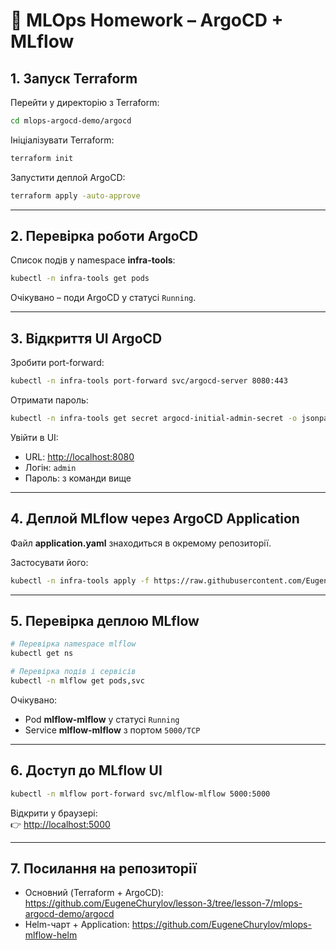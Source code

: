 # 🚀 MLOps Homework – ArgoCD + MLflow

## 1. Запуск Terraform

Перейти у директорію з Terraform:

```bash
cd mlops-argocd-demo/argocd
```

Ініціалізувати Terraform:

```bash
terraform init
```

Запустити деплой ArgoCD:

```bash
terraform apply -auto-approve
```

---

## 2. Перевірка роботи ArgoCD

Список подів у namespace **infra-tools**:

```bash
kubectl -n infra-tools get pods
```

Очікувано – поди ArgoCD у статусі `Running`.

---

## 3. Відкриття UI ArgoCD

Зробити port-forward:

```bash
kubectl -n infra-tools port-forward svc/argocd-server 8080:443
```

Отримати пароль:

```bash
kubectl -n infra-tools get secret argocd-initial-admin-secret -o jsonpath='{.data.password}' | base64 --decode; echo
```

Увійти в UI:

- URL: [http://localhost:8080](http://localhost:8080)
- Логін: `admin`
- Пароль: з команди вище

---

## 4. Деплой MLflow через ArgoCD Application

Файл **application.yaml** знаходиться в окремому репозиторії.

Застосувати його:

```bash
kubectl -n infra-tools apply -f https://raw.githubusercontent.com/EugeneChurylov/mlops-mlflow-helm/main/mlflow-helm/application.yaml
```

---

## 5. Перевірка деплою MLflow

```bash
# Перевірка namespace mlflow
kubectl get ns

# Перевірка подів і сервісів
kubectl -n mlflow get pods,svc
```

Очікувано:

- Pod **mlflow-mlflow** у статусі `Running`
- Service **mlflow-mlflow** з портом `5000/TCP`

---

## 6. Доступ до MLflow UI

```bash
kubectl -n mlflow port-forward svc/mlflow-mlflow 5000:5000
```

Відкрити у браузері:  
👉 [http://localhost:5000](http://localhost:5000)

---

## 7. Посилання на репозиторії

- Основний (Terraform + ArgoCD): https://github.com/EugeneChurylov/lesson-3/tree/lesson-7/mlops-argocd-demo/argocd
- Helm-чарт + Application: https://github.com/EugeneChurylov/mlops-mlflow-helm
